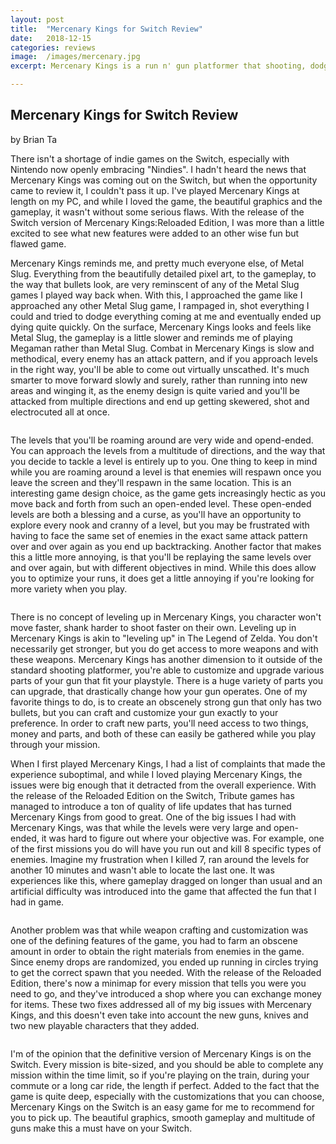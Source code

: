 ```yaml
---
layout: post
title:  "Mercenary Kings for Switch Review"
date:   2018-12-15
categories: reviews
image:  /images/mercenary.jpg
excerpt: Mercenary Kings is a run n' gun platformer that shooting, dodging, rolling, crafting and dying in various maps all over the world.  You'll have the ability to create and customize the gun that fits your playstyle, knife enemies that get too close to you and farm for more materials.

---
```

## Mercenary Kings for Switch Review

by Brian Ta

There isn't a shortage of indie games on the Switch, especially with Nintendo now openly embracing "Nindies".  I hadn't heard the news that Mercenary Kings was coming out on the Switch, but when the opportunity came to review it, I couldn't pass it up.  I've played Mercenary Kings at length on my PC, and while I loved the game, the beautiful graphics and the gameplay, it wasn't without some serious flaws.  With the release of the Switch version of Mercenary Kings:Reloaded Edition, I was more than a little excited to see what new features were added to an other wise fun but flawed game.

Mercenary Kings reminds me, and pretty much everyone else, of Metal Slug.  Everything from the beautifully detailed pixel art, to the gameplay, to the way that bullets look, are very reminscent of any of the Metal Slug games I played way back when.  With this, I approached the game like I approached any other Metal Slug game, I rampaged in, shot everything I could and tried to dodge everything coming at me and eventually ended up dying quite quickly.  On the surface, Mercenary Kings looks and feels like Metal Slug, the gameplay is a little slower and reminds me of playing Megaman rather than Metal Slug.  Combat in Mercenary Kings is slow and methodical, every enemy has an attack pattern, and if you approach levels in the right way, you'll be able to come out virtually unscathed.  It's much smarter to move forward slowly and surely, rather than running into new areas and winging it, as the enemy design is quite varied and you'll be attacked from multiple directions and end up getting skewered, shot and electrocuted all at once.

<img class="gfyitem" data-id="DishonestTastyIberianlynx" />

The levels that you'll be roaming around are very wide and opend-ended.  You can approach the levels from a multitude of directions, and the way that you decide to tackle a level is entirely up to you. One thing to keep in mind while you are roaming around a level is that enemies will respawn once you leave the screen and they'll respawn in the same location. This is an interesting game design choice, as the game gets increasingly hectic as you move back and forth from such an open-ended level.  These open-ended levels are both a blessing and a curse, as you'll have an opportunity to explore every nook and cranny of a level, but you may be frustrated with having to face the same set of enemies in the exact same attack pattern over and over again as you end up backtracking. Another factor that makes this a little more annoying, is that you'll be replaying the same levels over and over again, but with different objectives in mind.  While this does allow you to optimize your runs, it does get a little annoying if you're looking for more variety when you play.

<img class="gfyitem" data-id="WelllitCanineAfricanwilddog" />

There is no concept of leveling up in Mercenary Kings, you character won't move faster, shank harder to shoot faster on their own.  Leveling up in Mercenary Kings is akin to "leveling up" in The Legend of Zelda.  You don't necessarily get stronger, but you do get access to more weapons and with these weapons.  Mercenary Kings has another dimension to it outside of the standard shooting platformer, you're able to customize and upgrade various parts of your gun that fit your playstyle.  There is a huge variety of parts you can upgrade, that drastically change how your gun operates.  One of my favorite things to do, is to create an obscenely strong gun that only has two bullets, but you can craft and customize your gun exactly to your preference.  In order to craft new parts, you'll need access to two things, money and parts, and both of these can easily be gathered while you play through your mission.

When I first played Mercenary Kings, I had a list of complaints that made the experience suboptimal, and while I loved playing Mercenary Kings, the issues were big enough that it detracted from the overall experience.  With the release of the Reloaded Edition on the Switch, Tribute games has managed to introduce a ton of quality of life updates that has turned Mercenary Kings from good to great. One of the big issues I had with Mercenary Kings, was that while the levels were very large and open-ended, it was hard to figure out where your objective was.  For example, one of the first missions you do will have you run out and kill 8 specific types of enemies.  Imagine my frustration when I killed 7, ran around the levels for another 10 minutes and wasn't able to locate the last one.  It was experiences like this, where gameplay dragged on longer than usual and an artificial difficulty was introduced into the game that affected the fun that I had in game.  

<img class="gfyitem" data-id="ShrillHarmoniousEyra" />

Another problem was that while weapon crafting and customization was one of the defining features of the game, you had to farm an obscene amount in order to obtain the right materials from enemies in the game.  Since enemy drops are randomized, you ended up running in circles trying to get the correct spawn that you needed.  With the release of the Reloaded Edition, there's now a minimap for every mission that tells you were you need to go, and they've introduced a shop where you can exchange money for items.  These two fixes addressed all of my big issues with Mercenary Kings, and this doesn't even take into account the new guns, knives and two new playable characters that they added.

<img class="gfyitem" data-id="VerifiableAdolescentHydatidtapeworm" />

I'm of the opinion that the definitive version of Mercenary Kings is on the Switch.  Every mission is bite-sized, and you should be able to complete any mission within the time limit, so if you're playing on the train, during your commute or a long car ride, the length if perfect.  Added to the fact that the game is quite deep, especially with the customizations that you can choose, Mercenary Kings on the Switch is an easy game for me to recommend for you to pick up. The beautiful graphics, smooth gameplay and multitude of guns make this a must have on your Switch.



